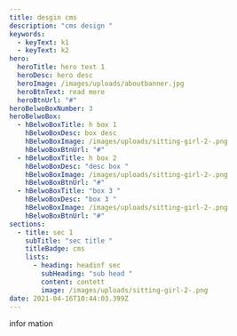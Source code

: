 ```yaml
---
title: desgin cms
description: "cms design "
keywords:
  - keyText: k1
  - keyText: k2
hero:
  heroTitle: hero text 1
  heroDesc: hero desc
  heroImage: /images/uploads/aboutbanner.jpg
  heroBtnText: read more
  heroBtnUrl: "#"
heroBelwoBoxNumber: 3
heroBelwoBox:
  - hBelwoBoxTitle: h box 1
    hBelwoBoxDesc: box desc
    hBelwoBoxImage: /images/uploads/sitting-girl-2-.png
    hBelwoBoxBtnUrl: "#"
  - hBelwoBoxTitle: h box 2
    hBelwoBoxDesc: "desc box "
    hBelwoBoxImage: /images/uploads/sitting-girl-2-.png
    hBelwoBoxBtnUrl: "#"
  - hBelwoBoxTitle: "box 3 "
    hBelwoBoxDesc: "box 3 "
    hBelwoBoxImage: /images/uploads/sitting-girl-2-.png
    hBelwoBoxBtnUrl: "#"
sections:
  - title: sec 1
    subTitle: "sec title "
    titleBadge: cms
    lists:
      - heading: headinf sec
        subHeading: "sub head "
        content: contett
        image: /images/uploads/sitting-girl-2-.png
date: 2021-04-16T10:44:03.399Z
---
```

infor mation